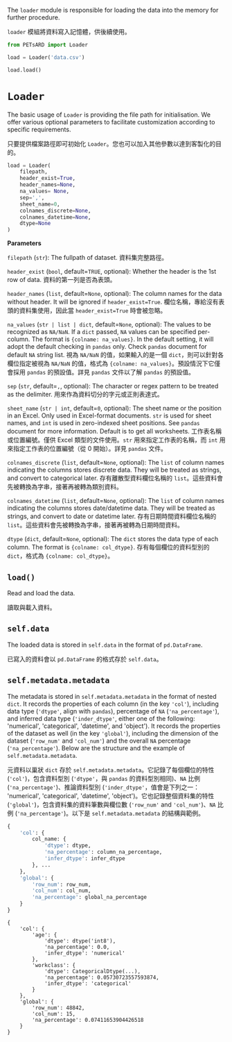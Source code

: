 The `loader` module is responsible for loading the data into the memory for further procedure.

`loader` 模組將資料寫入記憶體，供後續使用。

```python
from PETsARD import Loader

load = Loader('data.csv')

load.load()
```

# `Loader`

The basic usage of `Loader` is providing the file path for initialisation. We offer various optional parameters to facilitate customization according to specific requirements.

只要提供檔案路徑即可初始化 `Loader`。您也可以加入其他參數以達到客製化的目的。


```python
load = Loader(
    filepath,
    header_exist=True,
    header_names=None,
    na_values= None,
    sep=',',
    sheet_name=0,
    colnames_discrete=None,
    colnames_datetime=None,
    dtype=None
)
```

**Parameters**

`filepath` (`str`): The fullpath of dataset. 資料集完整路徑。

`header_exist` (`bool`, default=`TRUE`, optional): Whether the header is the 1st row of data. 資料的第一列是否為表頭。
        
`header_names` (`list`, default=`None`, optional): The column names for the data without header. It will be ignored if `header_exist=True`. 欄位名稱，專給沒有表頭的資料集使用，因此當 `header_exist=True` 時會被忽略。

`na_values` (`str | list | dict`, default=`None`, optional): The values to be recognized as `NA/NaN`. If a `dict` passed, `NA` values can be specified per-column. The format is `{colname: na_values}`. In the default setting, it will adopt the default checking in `pandas` only. Check `pandas` document for default `NA` string list. 視為 `NA/NaN` 的值，如果輸入的是一個 `dict`，則可以針對各欄位指定被視為 `NA/NaN` 的值，格式為 `{colname: na_values}`。預設情況下它僅會採用 `pandas` 的預設值。詳見 `pandas` 文件以了解 `pandas` 的預設值。
        
`sep` (`str`, default=`,`, optional): The character or regex pattern to be treated as the delimiter. 用來作為資料切分的字元或正則表達式。

`sheet_name` (`str | int`, default=`0`, optional): The sheet name or the position in an Excel. Only used in Excel-format documents. `str` is used for sheet names, and `int` is used in zero-indexed sheet positions. See `pandas` document for more information. Default is to get all worksheets. 工作表名稱或位置編號。僅供 Excel 類型的文件使用。`str` 用來指定工作表的名稱，而 `int` 用來指定工作表的位置編號（從 0 開始）。詳見 `pandas` 文件。

`colnames_discrete` (`list`, default=`None`, optional): The `list` of column names indicating the columns stores discrete data. They will be treated as strings, and convert to categorical later. 存有離散型資料欄位名稱的 `list`。這些資料會先被轉換為字串，接著再被轉為類別資料。
        
`colnames_datetime` (`list`, default=`None`, optional): The `list` of column names indicating the columns stores date/datetime data. They will be treated as strings, and convert to date or datetime later. 存有日期時間資料欄位名稱的 `list`。這些資料會先被轉換為字串，接著再被轉為日期時間資料。

`dtype` (`dict`, default=`None`, optional): The `dict` stores the data type of each column. The format is `{colname: col_dtype}`. 存有每個欄位的資料型別的 `dict`，格式為 `{colname: col_dtype}`。

## `load()`

Read and load the data.

讀取與載入資料。


## `self.data`

The loaded data is stored in `self.data` in the format of `pd.DataFrame`.

已寫入的資料會以 `pd.DataFrame` 的格式存於 `self.data`。

## `self.metadata.metadata`

The metadata is stored in `self.metadata.metadata` in the format of nested `dict`. It records the properties of each column (in the key `'col'`), including data type (`'dtype'`, align with `pandas`), percentage of `NA` (`'na_percentage'`), and inferred data type (`'inder_dtype'`, either one of the following: 'numerical', 'categorical', 'datetime', and 'object'). It records the properties of the dataset as well (in the key `'global'`), including the dimension of the dataset (`'row_num'` and `'col_num'`) and the overall `NA` percentage (`'na_percentage'`). Below are the structure and the example of `self.metadata.metadata`.

元資料以巢狀 `dict` 存於 `self.metadata.metadata`。它記錄了每個欄位的特性  (`'col'`)，包含資料型別 (`'dtype'`，與 `pandas` 的資料型別相同)、`NA` 比例 (`'na_percentage'`)、推論資料型別 (`'inder_dtype'`，值會是下列之一： 'numerical', 'categorical', 'datetime', 'object')。它也記錄整個資料集的特性 (`'global'`)，包含資料集的資料筆數與欄位數 (`'row_num'` and `'col_num'`)、`NA` 比例 (`'na_percentage'`)。以下是 `self.metadata.metadata` 的結構與範例。

```python
{
    'col': {
        col_name: {
            'dtype': dtype,
            'na_percentage': column_na_percentage,
            'infer_dtype': infer_dtype
        }, ...
    },
    'global': {
        'row_num': row_num,
        'col_num': col_num,
        'na_percentage': global_na_percentage
    }
}
```

```plain_text
{
    'col': {
        'age': {
            'dtype': dtype('int8'), 
            'na_percentage': 0.0, 
            'infer_dtype': 'numerical'
        }, 
        'workclass': {
            'dtype': CategoricalDtype(...), 
            'na_percentage': 0.05730723557593874, 
            'infer_dtype': 'categorical'
        }
    },
    'global': {
        'row_num': 48842, 
        'col_num': 15, 
        'na_percentage': 0.07411653904426518
    }
}
```


